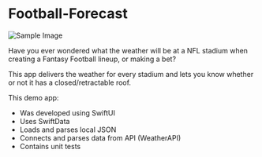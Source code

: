 # Football-Forecast
![Sample Image](https://github.com/username/repository/raw/main/image.png)



Have you ever wondered what the weather will be at a NFL stadium when creating a Fantasy Football lineup, or making a bet? 

This app delivers the weather for every stadium and lets you know whether or not it has a closed/retractable roof. 


This demo app:
- Was developed using SwiftUI
- Uses SwiftData
- Loads and parses local JSON
- Connects and parses data from API (WeatherAPI)
- Contains unit tests

